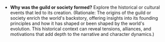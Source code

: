 - **Why was the guild or society formed?** Explore the historical or cultural events that led to its creation. (Rationale: The origins of the guild or society enrich the world's backstory, offering insights into its founding principles and how it has shaped or been shaped by the world's evolution. This historical context can reveal tensions, alliances, and motivations that add depth to the narrative and character dynamics.)